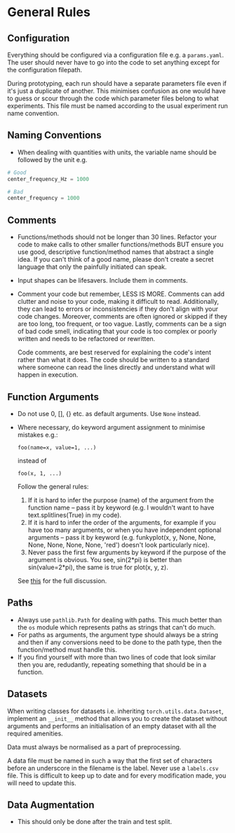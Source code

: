 # General Rules

## Configuration

Everything should be configured via a configuration file e.g. a `params.yaml`.
The user should never have to go into the code to set anything except for the
configuration filepath.

During prototyping, each run should have a separate parameters file even if it's
just a duplicate of another. This minimises confusion as one would have to guess
or scour through the code which parameter files belong to what experiments. This
file must be named according to the usual experiment run name convention.

## Naming Conventions

- When dealing with quantities with units, the variable name should be followed
  by the unit e.g.

```python
# Good
center_frequency_Hz = 1000
```

```python
# Bad
center_frequency = 1000
```

## Comments

- Functions/methods should not be longer than 30 lines. Refactor your code to
  make calls to other smaller functions/methods BUT ensure you use good,
  descriptive function/method names that abstract a single idea. If you can't
  think of a good name, please don't create a secret language that only the
  painfully initiated can speak.

- Input shapes can be lifesavers. Include them in comments.

- Comment your code but remember, LESS IS MORE. Comments can add clutter and
  noise to your code, making it difficult to read. Additionally, they can lead
  to errors or inconsistencies if they don't align with your code changes.
  Moreover, comments are often ignored or skipped if they are too long, too
  frequent, or too vague. Lastly, comments can be a sign of bad code smell,
  indicating that your code is too complex or poorly written and needs to be
  refactored or rewritten.

  Code comments, are best reserved for explaining the code's intent rather than
  what it does. The code should be written to a standard where someone can read
  the lines directly and understand what will happen in execution.

## Function Arguments

- Do not use 0, [], {} etc. as default arguments. Use `None` instead.
- Where necessary, do keyword argument assignment to minimise mistakes e.g.:

  ```
  foo(name=x, value=1, ...)
  ```

  instead of

  ```
  foo(x, 1, ...)
  ```

  Follow the general rules:

  1. If it is hard to infer the purpose (name) of the argument from the function
     name – pass it by keyword (e.g. I wouldn't want to have
     text.splitlines(True) in my code).
  2. If it is hard to infer the order of the arguments, for example if you have
     too many arguments, or when you have independent optional arguments – pass
     it by keyword (e.g. funkyplot(x, y, None, None, None, None, None, None,
     'red') doesn't look particularly nice).
  3. Never pass the first few arguments by keyword if the purpose of the
     argument is obvious. You see, sin(2\*pi) is better than sin(value=2\*pi),
     the same is true for plot(x, y, z).

  See
  [this](https://stackoverflow.com/questions/7041752/any-reason-not-to-always-use-keyword-arguments)
  for the full discussion.

## Paths

- Always use `pathlib.Path` for dealing with paths. This much better than the
  `os` module which represents paths as strings that can't do much.
- For paths as arguments, the argument type should always be a string and then
  if any conversions need to be done to the path type, then the function/method
  must handle this.
- If you find yourself with more than two lines of code that look similar then
  you are, redudantly, repeating something that should be in a function.

## Datasets

When writing classes for datasets i.e. inheriting `torch.utils.data.Dataset`,
implement an `__init__` method that allows you to create the dataset without
arguments and performs an initialisation of an empty dataset with all the
required amenities.

Data must always be normalised as a part of preprocessing.

A data file must be named in such a way that the first set of characters before
an underscore in the filename is the label. Never use a `labels.csv` file. This
is difficult to keep up to date and for every modification made, you will need
to update this.

## Data Augmentation

- This should only be done after the train and test split.
